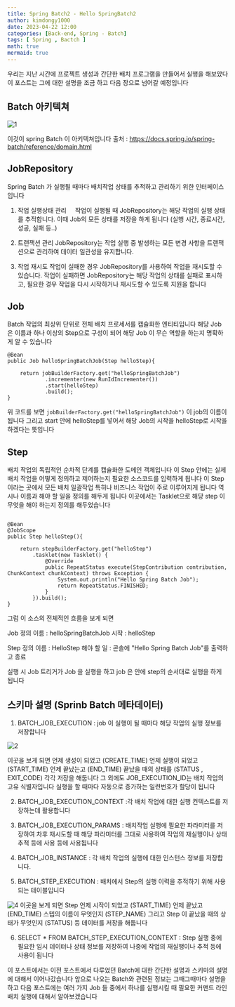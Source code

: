 ```yaml
---
title: Spring Batch2 - Hello SpringBatch2
author: kimdongy1000
date: 2023-04-22 12:00
categories: [Back-end, Spring - Batch]
tags: [ Spring , Bactch ]
math: true
mermaid: true
---
```


우리는 지난 시간에 프로젝트 생성과 간단한 배치 프로그램을 만들어서 실행을 해보았다 이 포스트는 그에 대한 설명을 조금 하고 다음 장으로 넘어갈 예정입니다

## Batch 아키텍쳐

![1](https://github.com/time-kimdongy1000/ImageStore/assets/58513678/0f23110f-4499-472a-9d95-af63762ff5c7)

이것이 spring Batch 이 아키텍쳐입니다 출처 : <https://docs.spring.io/spring-batch/reference/domain.html>

## JobRepository
Spring Batch 가 실행될 때마다 배치작업 상태를 추적하고 관리하기 위한 인터페이스입니다

1. 작업 실행상태 관리
    작업이 실행될 때 JobRepository는 해당 작업의 실행 상태를 추적합니다. 이때 Job의 모든 상태를 저장을 하게 됩니다 (실행 시간, 종료시간, 성공, 실패 등..)

2. 트랜잭션 관리
JobRepository는 작업 실행 중 발생하는 모든 변경 사항을 트랜잭션으로 관리하여 데이터 일관성을 유지합니다.

3. 작업 재시도
작업이 실패한 경우 JobRepository를 사용하여 작업을 재시도할 수 있습니다. 작업이 실패하면 JobRepository는 해당 작업의 상태를 실패로 표시하고, 필요한 경우 작업을 다시 시작하거나 재시도할 수 있도록 지원을 합니다

## Job
Batch 작업의 최상위 단위로 전체 배치 프로세서를 캡슐화한 엔티티입니다 해당 Job 은 이름과 하나 이상의 Step으로 구성이 되어 해당 Job 이 무슨 역할을 하는지 명확하게 알 수 있습니다

```
@Bean
public Job helloSpringBatchJob(Step helloStep){

    return jobBuilderFactory.get("helloSpringBatchJob")
            .incrementer(new RunIdIncrementer())
            .start(helloStep)
            .build();
}

```
위 코드를 보면 `jobBuilderFactory.get("helloSpringBatchJob")` 이 job의 이름이 됩니다 그리고 start 안에 helloStep를 넣어서 해당 Job의 시작을 helloStep로 시작을 하겠다는 뜻입니다 


## Step 
배치 작업의 독립적인 순차적 단계를 캡슐화한 도메인 객체입니다 이 Step 안에는 실제 배치 작업을 어떻게 정의하고 제어하는지 필요한 소스코드를 입력하게 됩니다 이 Step이라는 곳에서
모든 배치 일괄작업 특히나 비즈니스 작업이 주로 이루어지게 됩니다 역시나 이름과 해야 할 일을 정의를 해두게 됩니다 이곳에서는 Tasklet으로 해당 step 이 무엇을 해야 하는지 정의를 해두었습니다

```

@Bean
@JobScope
public Step helloStep(){

    return stepBuilderFactory.get("helloStep")
        .tasklet(new Tasklet() {
            @Override
            public RepeatStatus execute(StepContribution contribution, ChunkContext chunkContext) throws Exception {
                System.out.println("Hello Spring Batch Job");
                return RepeatStatus.FINISHED;
            }
        }).build();
}

```

그럼 이 소스의 전체적인 흐름을 보게 되면

Job 정의
이름 : helloSpringBatchJob
시작 : helloStep

Step 정의
이름 : HelloStep
해야 할 일 : 콘솔에 "Hello Spring Batch Job"를 출력하고 종료

실행 시 Job 트리거가 Job 을 실행을 하고 job 은 안에 step의 순서대로 실행을 하게 됩니다

## 스키마 설명 (Sprinb Batch 메타데이터)

1. BATCH_JOB_EXECUTION : job 이 실행이 될 때마다 해당 작업의 실행 정보를 저장합니다

![2](https://github.com/time-kimdongy1000/ImageStore/assets/58513678/509dade5-9c3f-4532-9ffd-1a63e9eab9d9)

이곳을 보게 되면 언제 생성이 되었고 (CREATE_TIME) 언제 실행이 되었고 (START_TIME) 언제 끝났는고 (END_TIME) 끝났을 때의 상태를 (STATUS , EXIT_CODE) 각각 저장을 해둡니다
그 외에도 JOB_EXECUTION_ID는 배치 작업의 고유 식별자입니다 실행을 할 때마다 자동으로 증가하는 일련번호가 할당이 됩니다

2. BATCH_JOB_EXECUTION_CONTEXT :각 배치 작업에 대한 실행 컨텍스트를 저장하는데 활용합니다

3. BATCH_JOB_EXECUTION_PARAMS : 배치작업 실행에 필요한 파라미터를 저장하여 차후 재시도할 때 해당 파라미터를 그대로 사용하여 작업의 재실행이나 상태 추적 등에 사용 등에 사용됩니다

4. BATCH_JOB_INSTANCE : 각 배치 작업의 실행에 대한 인스턴스 정보를 저장합니다.

5. BATCH_STEP_EXECUTION : 배치에서 Step의 실행 이력을 추적하기 위해 사용되는 테이블입니다

![4](https://github.com/time-kimdongy1000/ImageStore/assets/58513678/54c0192d-60d1-4f80-a66c-4b7cf260764f)
이곳을 보게 되면 Step 언제 시작이 되었고 (START_TIME) 언제 끝났고 (END_TIME) 스텝의 이름이 무엇인지 (STEP_NAME) 그리고 Step 이 끝났을 때의 상태가 무엇인지 (STATUS) 등 데이터를 저장을 해둡니다

6. SELECT * FROM BATCH_STEP_EXECUTION_CONTEXT : Step 실행 중에 필요한 임시 데이터나 상태 정보를 저장하여 나중에 작업의 재실행이나 추적 등에 사용이 됩니다

이 포스트에서는 이전 포스트에서 다루었던 Batch에 대한 간단한 설명과 스키마의 설명에 대해서 이어나갔습니다 앞으로 나오는 Batch와 관련된 정보는 그때그때마다 설명을 하고
다음 포스트에는 여러 가지 Job 들 중에서 하나를 실행시킬 때 필요한 커맨드 라인 배치 실행에 대해서 알아보겠습니다